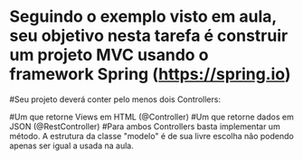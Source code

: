 # Seguindo o exemplo visto em aula, seu objetivo nesta tarefa é construir um projeto MVC usando o framework Spring (https://spring.io) 

#Seu projeto deverá conter pelo menos dois Controllers: 

#Um que retorne Views em HTML (@Controller) 
#Um que retorne dados em JSON (@RestController) 
#Para ambos Controllers basta implementar um método. A estrutura da classe "modelo" é de sua livre escolha não podendo apenas ser igual a usada na aula. 
